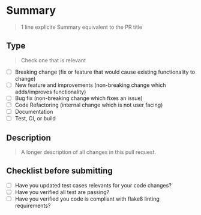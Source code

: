 # Summary
> 1 line explicite Summary equivalent to the PR title

## Type
> Check one that is relevant
* [ ] Breaking change (fix or feature that would cause existing functionality to change)
* [ ] New feature and improvements (non-breaking change which adds/improves functionality)
* [ ] Bug fix (non-breaking change which fixes an issue)
* [ ] Code Refactoring (internal change which is not user facing)
* [ ] Documentation
* [ ] Test, CI, or build

## Description
> A longer description of all changes in this pull request.

## Checklist before submitting
* [ ] Have you updated test cases relevants for your code changes?
* [ ] Have you verified all test are passing?
* [ ] Have you verified you code is compliant with flake8 linting requirements?
